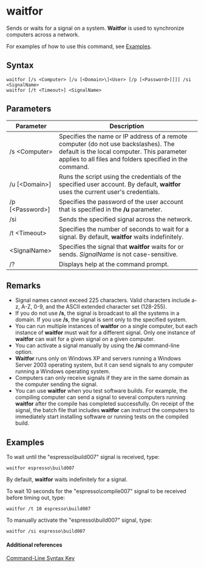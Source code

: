 # waitfor



Sends or waits for a signal on a system. **Waitfor** is used to synchronize computers across a network.

For examples of how to use this command, see [Examples](#BKMK_examples).

## Syntax

```
waitfor [/s <Computer> [/u [<Domain>\]<User> [/p [<Password>]]]] /si <SignalName>
waitfor [/t <Timeout>] <SignalName>
```

## Parameters

|Parameter|Description|
|---------|-----------|
|/s \<Computer>|Specifies the name or IP address of a remote computer (do not use backslashes). The default is the local computer. This parameter applies to all files and folders specified in the command.|
|/u [\<Domain>\]<User>|Runs the script using the credentials of the specified user account. By default, **waitfor** uses the current user's credentials.|
|/p [\<Password>]|Specifies the password of the user account that is specified in the **/u** parameter.|
|/si|Sends the specified signal across the network.|
|/t \<Timeout>|Specifies the number of seconds to wait for a signal. By default, **waitfor** waits indefinitely.|
|\<SignalName>|Specifies the signal that **waitfor** waits for or sends. *SignalName* is not case-sensitive.|
|/?|Displays help at the command prompt.|

## Remarks

-   Signal names cannot exceed 225 characters. Valid characters include a-z, A-Z, 0-9, and the ASCII extended character set (128-255).
-   If you do not use **/s**, the signal is broadcast to all the systems in a domain. If you use **/s**, the signal is sent only to the specified system.
-   You can run multiple instances of **waitfor** on a single computer, but each instance of **waitfor** must wait for a different signal. Only one instance of **waitfor** can wait for a given signal on a given computer.
-   You can activate a signal manually by using the **/si** command-line option.
-   **Waitfor** runs only on Windows XP and servers running a Windows Server 2003 operating system, but it can send signals to any computer running a Windows operating system.
-   Computers can only receive signals if they are in the same domain as the computer sending the signal.
-   You can use **waitfor** when you test software builds. For example, the compiling computer can send a signal to several computers running **waitfor** after the compile has completed successfully. On receipt of the signal, the batch file that includes **waitfor** can instruct the computers to immediately start installing software or running tests on the compiled build.

## <a name="BKMK_examples"></a>Examples

To wait until the "espresso\build007" signal is received, type:
```
waitfor espresso\build007
```
By default, **waitfor** waits indefinitely for a signal.

To wait 10 seconds for the "espresso\compile007" signal to be received before timing out, type:
```
waitfor /t 10 espresso\build007
```
To manually activate the "espresso\build007" signal, type:
```
waitfor /si espresso\build007
```

#### Additional references

[Command-Line Syntax Key](command-line-syntax-key.md)